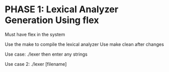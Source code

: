 # PHASE 1: Lexical Analyzer Generation Using flex

Must have flex in the system

Use the make to compile the lexical analyzer
Use make clean after changes

Use case: ./lexer
then enter any strings

Use case 2: ./lexer [filename]
